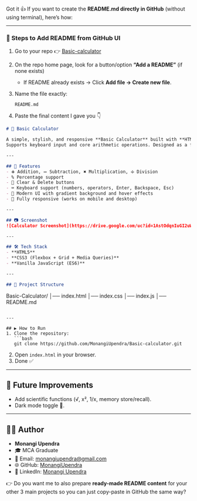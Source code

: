 Got it 👍 If you want to create the **README.md directly in GitHub** (without using terminal), here’s how:

---

### 🔹 Steps to Add README from GitHub UI

1. Go to your repo 👉 [Basic-calculator](https://github.com/MonangiUpendra/Basic-calculator)
2. On the repo home page, look for a button/option **“Add a README”** (if none exists)

   * If README already exists → Click **Add file → Create new file**.
3. Name the file exactly:

   ```
   README.md
   ```
4. Paste the final content I gave you 👇

```markdown
# 🧮 Basic Calculator

A simple, stylish, and responsive **Basic Calculator** built with **HTML, CSS, and JavaScript**.  
Supports keyboard input and core arithmetic operations. Designed as a foundation project while learning front-end development.

---

## 🚀 Features
- ➕ Addition, ➖ Subtraction, ✖️ Multiplication, ➗ Division  
- % Percentage support  
- 🔄 Clear & Delete buttons  
- ⌨️ Keyboard support (numbers, operators, Enter, Backspace, Esc)  
- 🎨 Modern UI with gradient background and hover effects  
- 📱 Fully responsive (works on mobile and desktop)

---

## 📷 Screenshot
![Calculator Screenshot](https://drive.google.com/uc?id=1AstOdqnIuGI2uW8eTxskmgaEiB8vFLHb)

---

## 🛠️ Tech Stack
- **HTML5**  
- **CSS3 (Flexbox + Grid + Media Queries)**  
- **Vanilla JavaScript (ES6)**  

---

## 📂 Project Structure
```

Basic-Calculator/
│── index.html
│── index.css
│── index.js
│── README.md

````

---

## ▶️ How to Run
1. Clone the repository:
   ```bash
   git clone https://github.com/MonangiUpendra/Basic-calculator.git
````

2. Open `index.html` in your browser.
3. Done ✅

---

## 📌 Future Improvements

* Add scientific functions (√, x², 1/x, memory store/recall).
* Dark mode toggle 🌙.

---

## 👨‍💻 Author

* **Monangi Upendra**
* 🎓 MCA Graduate
* 📧 Email: [monangiupendra@gmail.com](mailto:monangiupendra@gmail.com)
* 🌐 GitHub: [MonangiUpendra](https://github.com/MonangiUpendra)
* 💼 LinkedIn: [Monangi Upendra](https://www.linkedin.com/in/monangi-upendra)


👉 Do you want me to also prepare **ready-made README content** for your other 3 main projects so you can just copy-paste in GitHub the same way?
```
